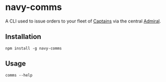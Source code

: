 # navy-comms

A CLI used to issue orders to your fleet of [Captains](http://github.com/microadam/navy-captain) via the central [Admiral](http://github.com/microadam/navy-admiral).

## Installation

    npm install -g navy-comms

## Usage

    comms --help
